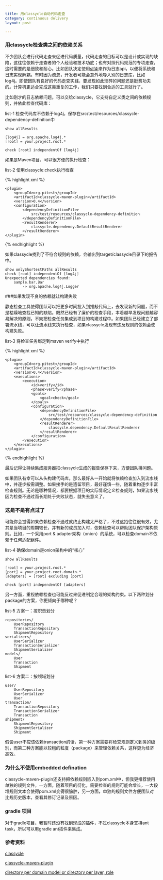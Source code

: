 ```yaml
---

title: 用classycle自动代码走查  
category: continuous delivery  
layout: post

---
```


### 用classycle检查类之间的依赖关系

不少团队会进行代码走查来促进代码质量，代码走查的目标可以是设计或实现的缺陷，这往往依赖于走查者的个人经验和技术功底；也有对照代码规范的专项走查，这时需要的是细致和耐心。比如团队决定使用[slf4j](http://www.slf4j.org/manual.html)来作为日志api，以便将系统和日志实现解耦。有时因为疏忽，开发者可能会意外地导入别的日志库，比如log4j。即使团队有良好的代码走查实践，要发现如此琐碎的问题还是挺费功夫的。计算机更适合完成这类重复的工作，我们只要找到合适的工具就行了。

比如刚才的日志依赖问题，可以交给classycle，它支持自定义类之间的依赖规则，并依此检查代码库：

list-1 检查代码库不依赖于log4j，保存在src/test/resources/classycle-dependency-definition中

    show allResults

    [log4j] = org.apache.log4j.*
    [root] = your.project.root.*

    check [root] independentOf [log4j]

如果是Maven项目，可以很方便的执行检查：

list-2 使用classycle:check执行检查

{% highlight xml %}

    <plugin>
        <groupId>org.pitest</groupId>
        <artifactId>classycle-maven-plugin</artifactId>
        <version>0.4</version>
        <configuration>
            <dependencyDefinitionFile>
                src/test/resources/classycle-dependency-definition
            </dependencyDefinitionFile>
            <resultRenderer>
                classycle.dependency.DefaultResultRenderer
            </resultRenderer>
    </plugin>

{% endhighlight %}


如果classycle找到了不符合规则的依赖，会输出到target/classycle目录下的报告中。

    show onlyShortestPaths allResults
    check [root] independentOf [log4j]
    Unexpected dependencies found:
        sample.bar.Bar
    		-> org.apache.log4j.Logger



###如果发现不良的依赖就让构建失败

静态检查工具使得团队可以把更多时间投入到推敲代码上，去发现新的问题，而不是枯燥地查找已知的缺陷。既然已经有了廉价的检查手段，本着越早发现问题越容易解决的原则，不妨把检查任务集成到项目的构建过程中。如果团队已经建立了部署流水线，可以让流水线来执行检查，如果classycle发现有违反规则的依赖会使构建失败。

list-3 将检查任务绑定到maven verify中执行

{% highlight xml %}

    <plugin>
    	<groupId>org.pitest</groupId>
        <artifactId>classycle-maven-plugin</artifactId>
        <version>0.4</version>
        <executions>
        	<execution>
            	<id>verify</id>
                <phase>verify</phase>
                <goals>
                	<goal>check</goal>
                </goals>
                <configuration>
                    <dependencyDefinitionFile>
                        src/test/resources/classycle-dependency-definition
                    </dependencyDefinitionFile>
                    <resultRenderer>
                        classycle.dependency.DefaultResultRenderer
                    </resultRenderer>
                </configuration>
            </execution>
        </executions>
	</plugin>

{% endhighlight %}

最后记得让持续集成服务器把classycle生成的报告保存下来，方便团队排问题。  

如果团队有幸可以从头构建代码库，那么最好从一开始就将依赖检查加入到流水线中，并逐步按需调整。如果接手的是遗留项目，最好谨慎一些，随着重构逐步丰富检查规则。无论是哪种情况，都要根据项目的实际情况定义检查规则，如果流水线因为检查不通过而长期处于失败状态，就失去意义了。

### 这是不是有点过了

可能你会觉得如果依赖检查不通过就终止构建太严格了，不过这招往往很有效，尤其是当项目的周期较长，并有新的成员加入时，依赖检查可以帮助团队保护架构原则。比如，一个采用port & adapter架构（onion）的系统，可以检查domain不依赖于任何适配组件。

list-4 确保domain是onion架构中的“核心”

    show allResults

    [root] = your.project.root.*
    [port] = your.project.root.domain.*
    [adapters] = [root] excluding [port]

    check [port] independentOf [adapters]

另一方面，重视依赖检查也可能反过来促进制定合理的架构约束。以下两种划分package的方案，你更倾向于哪种呢？

list-5 方案一：按职责划分

	repositories/
    	UserRepository
    	TransactionRepository
    	ShipmentRepository
	serializers/
    	UserSerializer
    	TransactionSerializer
    	ShipmentSerializer
	models/
    	User
    	Transaction
    	Shipment

list-6 方案二：按领域划分

	user/
    	UserRepository
    	UserSerializer
    	User
	transaction/
    	TransactionRepository
    	TransactionSerializer
    	Transaction
	shipment/
    	ShipmentRepository
    	ShipmentSerializer
    	Shipment

假设user不应该依赖transaction的话，第一种方案需要将检查规则定义到类的级别，而第二种方案能以较粗的粒度（package）来管理依赖关系，这样更为经济高效。

### 为什么不使用embedded defination  

classycle-maven-plugin还支持把依赖规则嵌入到pom.xml中，但我更推荐使用单独的规则文件。一方面，随着项目的衍化，需要检查的规则可能会增长，一大段堆规则文本会使得pom.xml变得很臃肿，另一方面，单独的规则文件方便团队对比规历史版本，查看其修订记录及原因。

### gradle 项目  

对于gradle项目，我暂时还没有找到现成的插件，不过classycle本身支持ant task，所以可以用gradle ant插件来集成。

### 参考资料

[classycle](http://classycle.sourceforge.net/)

[classycle-maven-plugin](https://github.com/hcoles/classycle-maven-plugin)

[directory per domain model or directory per layer, role](http://stackoverflow.com/questions/21225937/directory-per-domain-model-or-directory-per-layer-role/21226273#21226273)
